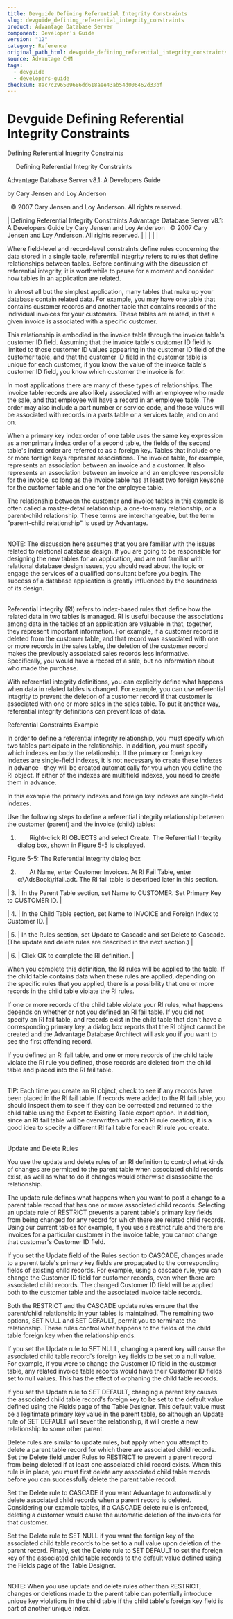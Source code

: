 ```yaml
---
title: Devguide Defining Referential Integrity Constraints
slug: devguide_defining_referential_integrity_constraints
product: Advantage Database Server
component: Developer’s Guide
version: "12"
category: Reference
original_path_html: devguide_defining_referential_integrity_constraints.htm
source: Advantage CHM
tags:
  - devguide
  - developers-guide
checksum: 8ac7c296509686dd618aee43ab54d006462d33bf
---
```


# Devguide Defining Referential Integrity Constraints

Defining Referential Integrity Constraints

     Defining Referential Integrity Constraints

Advantage Database Server v8.1: A Developers Guide

by Cary Jensen and Loy Anderson

  © 2007 Cary Jensen and Loy Anderson. All rights reserved.

| Defining Referential Integrity Constraints  Advantage Database Server v8.1: A Developers Guide  by Cary Jensen and Loy Anderson    © 2007 Cary Jensen and Loy Anderson. All rights reserved. |  |  |  |  |

Where field-level and record-level constraints define rules concerning the data stored in a single table, referential integrity refers to rules that define relationships between tables. Before continuing with the discussion of referential integrity, it is worthwhile to pause for a moment and consider how tables in an application are related.

In almost all but the simplest application, many tables that make up your database contain related data. For example, you may have one table that contains customer records and another table that contains records of the individual invoices for your customers. These tables are related, in that a given invoice is associated with a specific customer.

This relationship is embodied in the invoice table through the invoice table's customer ID field. Assuming that the invoice table's customer ID field is limited to those customer ID values appearing in the customer ID field of the customer table, and that the customer ID field in the customer table is unique for each customer, if you know the value of the invoice table's customer ID field, you know which customer the invoice is for.

In most applications there are many of these types of relationships. The invoice table records are also likely associated with an employee who made the sale, and that employee will have a record in an employee table. The order may also include a part number or service code, and those values will be associated with records in a parts table or a services table, and on and on.

When a primary key index order of one table uses the same key expression as a nonprimary index order of a second table, the fields of the second table's index order are referred to as a foreign key. Tables that include one or more foreign keys represent associations. The invoice table, for example, represents an association between an invoice and a customer. It also represents an association between an invoice and an employee responsible for the invoice, so long as the invoice table has at least two foreign keysone for the customer table and one for the employee table.

The relationship between the customer and invoice tables in this example is often called a master-detail relationship, a one-to-many relationship, or a parent-child relationship. These terms are interchangeable, but the term "parent-child relationship" is used by Advantage.

   
NOTE: The discussion here assumes that you are familiar with the issues related to relational database design. If you are going to be responsible for designing the new tables for an application, and are not familiar with relational database design issues, you should read about the topic or engage the services of a qualified consultant before you begin. The success of a database application is greatly influenced by the soundness  
of its design.  
 

Referential integrity (RI) refers to index-based rules that define how the related data in two tables is managed. RI is useful because the associations among data in the tables of an application are valuable in that, together, they represent important information. For example, if a customer record is deleted from the customer table, and that record was associated with one or more records in the sales table, the deletion of the customer record makes the previously associated sales records less informative. Specifically, you would have a record of a sale, but no information about who made the purchase.

With referential integrity definitions, you can explicitly define what happens when data in related tables is changed. For example, you can use referential integrity to prevent the deletion of a customer record if that customer is associated with one or more sales in the sales table. To put it another way, referential integrity definitions can prevent loss of data.

Referential Constraints Example

In order to define a referential integrity relationship, you must specify which two tables participate in the relationship. In addition, you must specify which indexes embody the relationship. If the primary or foreign key indexes are single-field indexes, it is not necessary to create these indexes in advance--they will be created automatically for you when you define the RI object. If either of the indexes are multifield indexes, you need to create them in advance.

In this example the primary indexes and foreign key indexes are single-field indexes.

Use the following steps to define a referential integrity relationship between the customer (parent) and the invoice (child) tables:

1.        Right-click RI OBJECTS and select Create. The Referential Integrity dialog box, shown in Figure 5-5 is displayed.

Figure 5-5: The Referential Integrity dialog box

2.        At Name, enter Customer Invoices. At RI Fail Table, enter c:\AdsBook\rifail.adt. The RI fail table is described later in this section.

| 3. | In the Parent Table section, set Name to CUSTOMER. Set Primary Key to CUSTOMER ID. |

| 4. | In the Child Table section, set Name to INVOICE and Foreign Index to Customer ID. |

| 5. | In the Rules section, set Update to Cascade and set Delete to Cascade. (The update and delete rules are described in the next section.) |

| 6. | Click OK to complete the RI definition. |

When you complete this definition, the RI rules will be applied to the table. If the child table contains data when these rules are applied, depending on the specific rules that you applied, there is a possibility that one or more records in the child table violate the RI rules.

If one or more records of the child table violate your RI rules, what happens depends on whether or not you defined an RI fail table. If you did not specify an RI fail table, and records exist in the child table that don't have a corresponding primary key, a dialog box reports that the RI object cannot be created and the Advantage Database Architect will ask you if you want to see the first offending record.

If you defined an RI fail table, and one or more records of the child table violate the RI rule you defined, those records are deleted from the child table and placed into the RI fail table.

   
TIP: Each time you create an RI object, check to see if any records have been placed in the RI fail table. If records were added to the RI fail table, you should inspect them to see if they can be corrected and returned to the child table using the Export to Existing Table export option. In addition, since an RI fail table will be overwritten with each RI rule creation, it is a good idea to specify a different RI fail table for each RI rule you create.  
 

Update and Delete Rules

You use the update and delete rules of an RI definition to control what kinds of changes are permitted to the parent table when associated child records exist, as well as what to do if changes would otherwise disassociate the relationship.

The update rule defines what happens when you want to post a change to a parent table record that has one or more associated child records. Selecting an update rule of RESTRICT prevents a parent table's primary key fields from being changed for any record for which there are related child records. Using our current tables for example, if you use a restrict rule and there are invoices for a particular customer in the invoice table, you cannot change that customer's Customer ID field.

If you set the Update field of the Rules section to CASCADE, changes made to a parent table's primary key fields are propagated to the corresponding fields of existing child records. For example, using a cascade rule, you can change the Customer ID field for customer records, even when there are associated child records. The changed Customer ID field will be applied both to the customer table and the associated invoice table records.

Both the RESTRICT and the CASCADE update rules ensure that the parent/child relationship in your tables is maintained. The remaining two options, SET NULL and SET DEFAULT, permit you to terminate the relationship. These rules control what happens to the fields of the child table foreign key when the relationship ends.

If you set the Update rule to SET NULL, changing a parent key will cause the associated child table record's foreign key fields to be set to a null value. For example, if you were to change the Customer ID field in the customer table, any related invoice table records would have their Customer ID fields set to null values. This has the effect of orphaning the child table records.

If you set the Update rule to SET DEFAULT, changing a parent key causes the associated child table record's foreign key to be set to the default value defined using the Fields page of the Table Designer. This default value must be a legitimate primary key value in the parent table, so although an Update rule of SET DEFAULT will sever the relationship, it will create a new relationship to some other parent.

Delete rules are similar to update rules, but apply when you attempt to delete a parent table record for which there are associated child records. Set the Delete field under Rules to RESTRICT to prevent a parent record from being deleted if at least one associated child record exists. When this rule is in place, you must first delete any associated child table records before you can successfully delete the parent table record.

Set the Delete rule to CASCADE if you want Advantage to automatically delete associated child records when a parent record is deleted. Considering our example tables, if a CASCADE delete rule is enforced, deleting a customer would cause the automatic deletion of the invoices for that customer.

Set the Delete rule to SET NULL if you want the foreign key of the associated child table records to be set to a null value upon deletion of the parent record. Finally, set the Delete rule to SET DEFAULT to set the foreign key of the associated child table records to the default value defined using the Fields page of the Table Designer.

   
NOTE: When you use update and delete rules other than RESTRICT, changes or deletions made to the parent table can potentially introduce unique key violations in the child table if the child table's foreign key field is part of another unique index.
